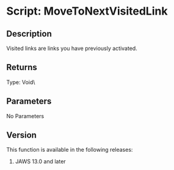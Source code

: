 # Script: MoveToNextVisitedLink

## Description

Visited links are links you have previously activated.

## Returns

Type: Void\

## Parameters

No Parameters

## Version

This function is available in the following releases:

1.  JAWS 13.0 and later
